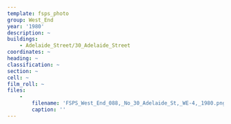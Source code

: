```yaml
---
template: fsps_photo
group: West_End
year: '1980'
description: ~
buildings:
    - Adelaide_Street/30_Adelaide_Street
coordinates: ~
heading: ~
classification: ~
section: ~
cell: ~
film_roll: ~
files:
    -
        filename: 'FSPS_West_End_088,_No_30_Adelaide_St,_WE-4,_1980.png'
        caption: ''
---
```

